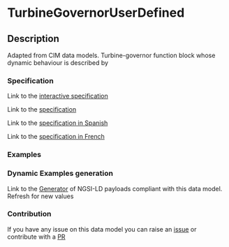 # TurbineGovernorUserDefined

## Description 

Adapted from CIM data models. Turbine-governor function block whose dynamic behaviour is described by
### Specification

Link to the [interactive specification](https://swagger.lab.fiware.org/?url=https://smart-data-models.github.io/dataModel.EnergyCIM/TurbineGovernorUserDefined/swagger.yaml)

Link to the [specification](https://smart-data-models.github.io/dataModel.EnergyCIM/TurbineGovernorUserDefined/doc/spec.md)

Link to the [specification in Spanish](https://smart-data-models.github.io/dataModel.EnergyCIM/TurbineGovernorUserDefined/doc/spec_ES.md)

Link to the [specification in French](https://smart-data-models.github.io/dataModel.EnergyCIM/TurbineGovernorUserDefined/doc/spec_FR.md)
### Examples
### Dynamic Examples generation

Link to the [Generator](https://smartdatamodels.org/extra/ngsi-ld_generator_v0.91.php?schemaUrl=https://raw.githubusercontent.com/smart-data-models/dataModel.EnergyCIM/master/TurbineGovernorUserDefined/schema.json&email=info@smartdatamodels.org) of NGSI-LD payloads compliant with this data model. Refresh for new values
### Contribution

 If you have any issue on this data model you can raise an [issue](https://github.com/smart-data-models/dataModel.EnergyCIM/issues)  or contribute with a [PR](https://github.com/smart-data-models/dataModel.EnergyCIM/pulls)